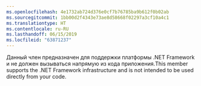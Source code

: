 ```yaml
---
ms.openlocfilehash: 4e1732ab724d376e0cf7b76785ba9b612f0b02ab
ms.sourcegitcommit: 1bb00d2f4343e73ae8d58668f02297a3cf10a4c1
ms.translationtype: HT
ms.contentlocale: ru-RU
ms.lasthandoff: 06/15/2019
ms.locfileid: "63871237"
---
```

<span data-ttu-id="05907-101">Данный член предназначен для поддержки платформы .NET Framework и не должен вызываться напрямую из кода приложения.</span><span class="sxs-lookup"><span data-stu-id="05907-101">This member supports the .NET Framework infrastructure and is not intended to be used directly from your code.</span></span>